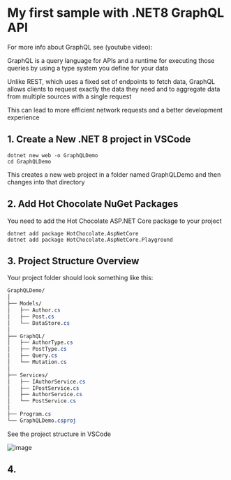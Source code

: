 # My first sample with .NET8 GraphQL API

For more info about GraphQL see (youtube video):

GraphQL is a query language for APIs and a runtime for executing those queries by using a type system you define for your data

Unlike REST, which uses a fixed set of endpoints to fetch data, GraphQL allows clients to request exactly the data they need and to aggregate data from multiple sources with a single request

This can lead to more efficient network requests and a better development experience

## 1. Create a New .NET 8 project in VSCode 

```
dotnet new web -o GraphQLDemo
cd GraphQLDemo
```

This creates a new web project in a folder named GraphQLDemo and then changes into that directory

## 2. Add Hot Chocolate NuGet Packages

You need to add the Hot Chocolate ASP.NET Core package to your project

```
dotnet add package HotChocolate.AspNetCore
dotnet add package HotChocolate.AspNetCore.Playground
```

## 3. Project Structure Overview

Your project folder should look something like this:

```css
GraphQLDemo/
│
├── Models/
│   ├── Author.cs
│   ├── Post.cs
│   └── DataStore.cs
│
├── GraphQL/
│   ├── AuthorType.cs
│   ├── PostType.cs
│   ├── Query.cs
│   └── Mutation.cs
│
├── Services/
│   ├── IAuthorService.cs
│   ├── IPostService.cs
│   ├── AuthorService.cs
│   └── PostService.cs
│
├── Program.cs
└── GraphQLDemo.csproj
```

See the project structure in VSCode

![image](https://github.com/luiscoco/GraphQL_dotNet8_sample1/assets/32194879/3a0a644e-7706-4600-9a74-8cf1fd35c616)


## 4. 
